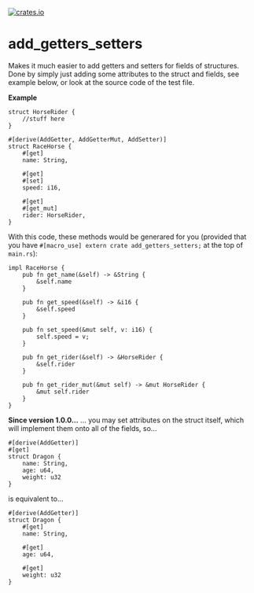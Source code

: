 [![crates.io](https://img.shields.io/crates/v/add_getters_setters.svg)](https://crates.io/crates/add_getters_setters)

# add_getters_setters

Makes it much easier to add getters and setters for fields of structures.
Done by simply just adding some attributes to the struct and fields, see example below, or look at the source code of the test file.

**Example**

    struct HorseRider {
	    //stuff here
	}

    #[derive(AddGetter, AddGetterMut, AddSetter)]
    struct RaceHorse {
	    #[get]
	    name: String,
	    
	    #[get]
	    #[set]
	    speed: i16,

	    #[get]
	    #[get_mut]
	    rider: HorseRider,
	}
With this code, these methods would be generared for you
(provided that you have `#[macro_use] extern crate add_getters_setters;` at the top of `main.rs`):

    impl RaceHorse {
	    pub fn get_name(&self) -> &String {
		    &self.name
	    }
	    
	    pub fn get_speed(&self) -> &i16 {
		    &self.speed
	    }
	    
	    pub fn set_speed(&mut self, v: i16) {
		    self.speed = v;
	    }
	    
	    pub fn get_rider(&self) -> &HorseRider {
		    &self.rider
	    }
	    
	    pub fn get_rider_mut(&mut self) -> &mut HorseRider {
		    &mut self.rider
	    }
	}
	    
**Since version 1.0.0...**
... you may set attributes on the struct itself, which will implement them onto all of the fields, so...

    #[derive(AddGetter)]
    #[get]
    struct Dragon {
	    name: String,
	    age: u64,
	    weight: u32
	}
is equivalent to...

    #[derive(AddGetter)]
    struct Dragon {
	    #[get]
	    name: String,
	    
	    #[get]
	    age: u64,
		
	    #[get]
	    weight: u32
	}
